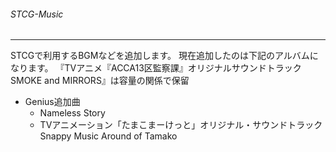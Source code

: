 ###### STCG-Music
---
STCGで利用するBGMなどを追加します。
現在追加したのは下記のアルバムになります。
『TVアニメ『ACCA13区監察課』オリジナルサウンドトラック SMOKE and MIRRORS』は容量の関係で保留

- Genius追加曲
  - Nameless Story
  - TVアニメーション「たまこまーけっと」オリジナル・サウンドトラック Snappy Music Around of Tamako
